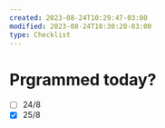 ```yaml
---
created: 2023-08-24T10:29:47-03:00
modified: 2023-08-24T10:30:20-03:00
type: Checklist
---
```


# Prgrammed today?

- [ ] 24/8
- [x] 25/8
